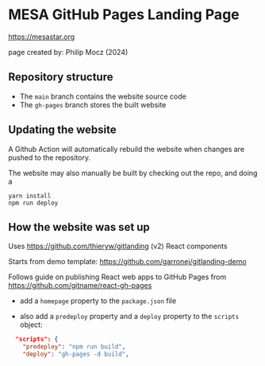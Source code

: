 # MESA GitHub Pages Landing Page

https://mesastar.org

page created by: Philip Mocz (2024)

## Repository structure

-   The `main` branch contains the website source code
-   The `gh-pages` branch stores the built website

## Updating the website

A Github Action will automatically rebuild the website when changes are pushed to the repository.

The website may also manually be built by checking out the repo, and doing a

```console
yarn install
npm run deploy
```

## How the website was set up

Uses https://github.com/thieryw/gitlanding (v2) React components

Starts from demo template: https://github.com/garronej/gitlanding-demo

Follows guide on publishing React web apps to GitHub Pages from https://github.com/gitname/react-gh-pages

-   add a `homepage` property to the `package.json` file

-   also add a `predeploy` property and a `deploy` property to the `scripts` object:

```json
  "scripts": {
    "predeploy": "npm run build",
    "deploy": "gh-pages -d build",
```
